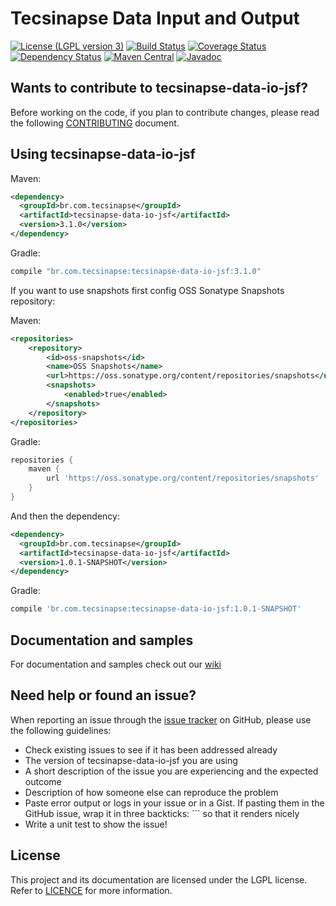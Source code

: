 Tecsinapse Data Input and Output
==========
[![License (LGPL version 3)](https://img.shields.io/badge/license-GNU%20LGPL%20version%203.0-blue.svg)](https://github.com/tecsinapse/tecsinapse-data-io-jsf/blob/master/LICENCE)
[![Build Status](https://travis-ci.org/tecsinapse/tecsinapse-data-io-jsf.svg?branch=master)](https://travis-ci.org/tecsinapse/tecsinapse-data-io-jsf)
[![Coverage Status](https://img.shields.io/coveralls/tecsinapse/tecsinapse-data-io-jsf.svg?branch=master)](https://coveralls.io/github/tecsinapse/tecsinapse-data-io-jsf?branch=master)
[![Dependency Status](https://www.versioneye.com/user/projects/57c325e069d94900403f6421/badge.svg)](https://www.versioneye.com/user/projects/57c325e069d94900403f6421)
[![Maven Central](https://maven-badges.herokuapp.com/maven-central/br.com.tecsinapse/tecsinapse-data-io-jsf/badge.svg)](https://maven-badges.herokuapp.com/maven-central/br.com.tecsinapse/tecsinapse-data-io-jsf/)
[![Javadoc](http://www.javadoc.io/badge/br.com.tecsinapse/tecsinapse-data-io-jsf.svg)](http://www.javadoc.io/doc/br.com.tecsinapse/tecsinapse-data-io-jsf)

Wants to contribute to tecsinapse-data-io-jsf?
---
Before working on the code, if you plan to contribute changes, please read the following [CONTRIBUTING](CONTRIBUTING.md) document.

Using tecsinapse-data-io-jsf
---

Maven:

``` xml
<dependency>
  <groupId>br.com.tecsinapse</groupId>
  <artifactId>tecsinapse-data-io-jsf</artifactId>
  <version>3.1.0</version>
</dependency>
```

Gradle:

```groovy
compile "br.com.tecsinapse:tecsinapse-data-io-jsf:3.1.0"
```

If you want to use snapshots first config OSS Sonatype Snapshots repository:

Maven:

``` xml
<repositories>
    <repository>
        <id>oss-snapshots</id>
        <name>OSS Snapshots</name>
        <url>https://oss.sonatype.org/content/repositories/snapshots</url>
        <snapshots>
            <enabled>true</enabled>
        </snapshots>
    </repository>
</repositories>
```

Gradle:

```groovy
repositories {
    maven {
        url 'https://oss.sonatype.org/content/repositories/snapshots'
    }
}
```

And then the dependency:

``` xml
<dependency>
  <groupId>br.com.tecsinapse</groupId>
  <artifactId>tecsinapse-data-io-jsf</artifactId>
  <version>1.0.1-SNAPSHOT</version>
</dependency>
```

Gradle:

```groovy
compile 'br.com.tecsinapse:tecsinapse-data-io-jsf:1.0.1-SNAPSHOT'
```

Documentation and samples
---

For documentation and samples check out our [wiki](https://github.com/tecsinapse/tecsinapse-data-io-jsf/wiki)

Need help or found an issue?
---

When reporting an issue through the [issue tracker](https://github.com/tecsinapse/tecsinapse-data-io-jsf/issues?state=open)
on GitHub, please use the following guidelines:

* Check existing issues to see if it has been addressed already
* The version of tecsinapse-data-io-jsf you are using
* A short description of the issue you are experiencing and the expected outcome
* Description of how someone else can reproduce the problem
* Paste error output or logs in your issue or in a Gist. If pasting them in the GitHub issue, wrap 
it in three backticks: ```  so that it renders nicely
* Write a unit test to show the issue!


License
---

This project and its documentation are licensed under the LGPL license. Refer to [LICENCE](LICENCE) for more information.
